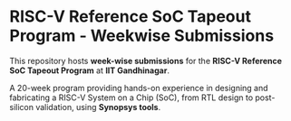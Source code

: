 # RISC-V Reference SoC Tapeout Program - Weekwise Submissions

This repository hosts **week-wise submissions** for the **RISC-V Reference SoC Tapeout Program** at **IIT Gandhinagar**. 

A 20-week program providing hands-on experience in designing and fabricating a RISC-V System on a Chip (SoC), from RTL design to post-silicon validation, using **Synopsys tools**.  
